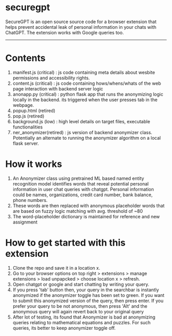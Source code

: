 # securegpt
SecureGPT is an open source source code for a browser extension that helps prevent accidental leak of personal information in your chats with  ChatGPT. The extension works with Google queries too.
______________________________________________________________________________________

# Contents
1. manifest.js (critical) : js code containing meta details about wesbite permissions and accessibility rights.
2. content.js (critical) : js code containing hows/whens/whats of the web page interaction with backend server logic
3. anonapp.py (critical) : python flask app that runs the anonymizing logic locally in the backend. its triggered when the user presses tab in the webpage.
4. popup.html (retired)
5. pop.js (retired)
6. background.js (low) : high level details on target files, executable functionalities
7. ner_anonymizer(retired) : js version of backend anonymizer class. Potentially an alternate to running the anonymizer algorithm on a local flask server.

# How it works
1. An Anonymizer class using pretrained ML based named entity recognition model identifies words that reveal potential personal information in user chat queries with chatgpt. Personal information could be names, organizations, credit card number, bank balance, phone numbers.
2. These words are then replaced with anonymous placeholder words that are based on fuzzy logic matching with avg. threshold of ~80
3. The word-placeholder dictionary is maintained for reference and new assignment 
 
# How to get started with this extension 

1. Clone the repo and save it in a location x.
2. Go to your browser options on top right > extensions > manage extensions > load unpapcked > choose location x > refresh.
3. Open chatgpt or google and start chatting by writing your query.
4. If you press 'tab' button then, your query in the searchbar is instantly anonymized if the anonymizer toggle has been set to green. If you want to submit this anonymized version of the query, then press enter. If you prefer your query to be not anonymous, then press 'Alt' and the anonymous query will again revert back to your original query
5. After lot of testing, its found that Anonymizer is bad at anonymizing queries relating to mathematical equations and puzzles. For such queries, its better to keep anonymizer toggle off. 
